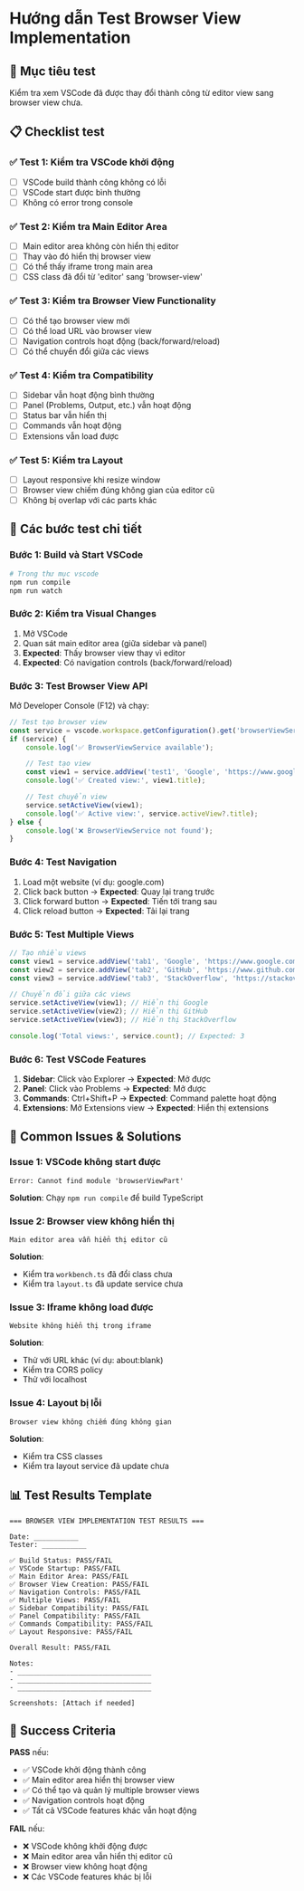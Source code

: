# Hướng dẫn Test Browser View Implementation

## 🎯 Mục tiêu test
Kiểm tra xem VSCode đã được thay đổi thành công từ editor view sang browser view chưa.

## 📋 Checklist test

### ✅ **Test 1: Kiểm tra VSCode khởi động**
- [ ] VSCode build thành công không có lỗi
- [ ] VSCode start được bình thường
- [ ] Không có error trong console

### ✅ **Test 2: Kiểm tra Main Editor Area**
- [ ] Main editor area không còn hiển thị editor
- [ ] Thay vào đó hiển thị browser view
- [ ] Có thể thấy iframe trong main area
- [ ] CSS class đã đổi từ 'editor' sang 'browser-view'

### ✅ **Test 3: Kiểm tra Browser View Functionality**
- [ ] Có thể tạo browser view mới
- [ ] Có thể load URL vào browser view
- [ ] Navigation controls hoạt động (back/forward/reload)
- [ ] Có thể chuyển đổi giữa các views

### ✅ **Test 4: Kiểm tra Compatibility**
- [ ] Sidebar vẫn hoạt động bình thường
- [ ] Panel (Problems, Output, etc.) vẫn hoạt động
- [ ] Status bar vẫn hiển thị
- [ ] Commands vẫn hoạt động
- [ ] Extensions vẫn load được

### ✅ **Test 5: Kiểm tra Layout**
- [ ] Layout responsive khi resize window
- [ ] Browser view chiếm đúng không gian của editor cũ
- [ ] Không bị overlap với các parts khác

## 🔧 Các bước test chi tiết

### **Bước 1: Build và Start VSCode**
```bash
# Trong thư mục vscode
npm run compile
npm run watch
```

### **Bước 2: Kiểm tra Visual Changes**
1. Mở VSCode
2. Quan sát main editor area (giữa sidebar và panel)
3. **Expected**: Thấy browser view thay vì editor
4. **Expected**: Có navigation controls (back/forward/reload)

### **Bước 3: Test Browser View API**
Mở Developer Console (F12) và chạy:

```javascript
// Test tạo browser view
const service = vscode.workspace.getConfiguration().get('browserViewService');
if (service) {
    console.log('✅ BrowserViewService available');

    // Test tạo view
    const view1 = service.addView('test1', 'Google', 'https://www.google.com');
    console.log('✅ Created view:', view1.title);

    // Test chuyển view
    service.setActiveView(view1);
    console.log('✅ Active view:', service.activeView?.title);
} else {
    console.log('❌ BrowserViewService not found');
}
```

### **Bước 4: Test Navigation**
1. Load một website (ví dụ: google.com)
2. Click back button → **Expected**: Quay lại trang trước
3. Click forward button → **Expected**: Tiến tới trang sau
4. Click reload button → **Expected**: Tải lại trang

### **Bước 5: Test Multiple Views**
```javascript
// Tạo nhiều views
const view1 = service.addView('tab1', 'Google', 'https://www.google.com');
const view2 = service.addView('tab2', 'GitHub', 'https://www.github.com');
const view3 = service.addView('tab3', 'StackOverflow', 'https://stackoverflow.com');

// Chuyển đổi giữa các views
service.setActiveView(view1); // Hiển thị Google
service.setActiveView(view2); // Hiển thị GitHub
service.setActiveView(view3); // Hiển thị StackOverflow

console.log('Total views:', service.count); // Expected: 3
```

### **Bước 6: Test VSCode Features**
1. **Sidebar**: Click vào Explorer → **Expected**: Mở được
2. **Panel**: Click vào Problems → **Expected**: Mở được
3. **Commands**: Ctrl+Shift+P → **Expected**: Command palette hoạt động
4. **Extensions**: Mở Extensions view → **Expected**: Hiển thị extensions

## 🐛 Common Issues & Solutions

### **Issue 1: VSCode không start được**
```
Error: Cannot find module 'browserViewPart'
```
**Solution**: Chạy `npm run compile` để build TypeScript

### **Issue 2: Browser view không hiển thị**
```
Main editor area vẫn hiển thị editor cũ
```
**Solution**:
- Kiểm tra `workbench.ts` đã đổi class chưa
- Kiểm tra `layout.ts` đã update service chưa

### **Issue 3: Iframe không load được**
```
Website không hiển thị trong iframe
```
**Solution**:
- Thử với URL khác (ví dụ: about:blank)
- Kiểm tra CORS policy
- Thử với localhost

### **Issue 4: Layout bị lỗi**
```
Browser view không chiếm đúng không gian
```
**Solution**:
- Kiểm tra CSS classes
- Kiểm tra layout service đã update chưa

## 📊 Test Results Template

```
=== BROWSER VIEW IMPLEMENTATION TEST RESULTS ===

Date: ___________
Tester: ___________

✅ Build Status: PASS/FAIL
✅ VSCode Startup: PASS/FAIL
✅ Main Editor Area: PASS/FAIL
✅ Browser View Creation: PASS/FAIL
✅ Navigation Controls: PASS/FAIL
✅ Multiple Views: PASS/FAIL
✅ Sidebar Compatibility: PASS/FAIL
✅ Panel Compatibility: PASS/FAIL
✅ Commands Compatibility: PASS/FAIL
✅ Layout Responsive: PASS/FAIL

Overall Result: PASS/FAIL

Notes:
- _________________________________
- _________________________________
- _________________________________

Screenshots: [Attach if needed]
```

## 🎯 Success Criteria

**PASS** nếu:
- ✅ VSCode khởi động thành công
- ✅ Main editor area hiển thị browser view
- ✅ Có thể tạo và quản lý multiple browser views
- ✅ Navigation controls hoạt động
- ✅ Tất cả VSCode features khác vẫn hoạt động

**FAIL** nếu:
- ❌ VSCode không khởi động được
- ❌ Main editor area vẫn hiển thị editor cũ
- ❌ Browser view không hoạt động
- ❌ Các VSCode features khác bị lỗi
